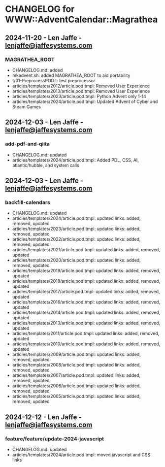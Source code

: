 # CHANGELOG for WWW::AdventCalendar::Magrathea

## 2024-11-20 - Len Jaffe - lenjaffe@jaffesystems.com
### MAGRATHEA_ROOT
- CHANGELOG.md: added
- mkadvent.sh: added MAGRATHEA_ROOT to aid portability
- t/01-PreprocessPOD.t: test preprocessor
- articles/templates/2012/article.pod.tmpl: Removed User Experience
- articles/templates/2013/article.pod.tmpl: Removed User Experience
- articles/templates/2023/article.pod.tmpl: Python Advent only 1-14
- articles/templates/2024/article.pod.tmpl: Updated Advent of Cyber and Steam Games

## 2024-12-03 - Len Jaffe - lenjaffe@jaffesystems.com
### add-pdf-and-qiita
- CHANGELOG.md: updated
- articles/templates/2024/article.pod.tmpl: Added PDL, CSS, AI, atlantic/hubble, and system calls

## 2024-12-03 - Len Jaffe - lenjaffe@jaffesystems.com
### backfill-calendars
- CHANGELOG.md: updated
- articles/templates/2024/article.pod.tmpl: updated links: added, removed, updated 
- articles/templates/2023/article.pod.tmpl: updated links: added, removed, updated 
- articles/templates/2022/article.pod.tmpl: updated links: added, removed, updated 
- articles/templates/2021/article.pod.tmpl: updated links: added, removed, updated 
- articles/templates/2020/article.pod.tmpl: updated links: added, removed, updated 
- articles/templates/2019/article.pod.tmpl: updated links: added, removed, updated 
- articles/templates/2018/article.pod.tmpl: updated links: added, removed, updated 
- articles/templates/2017/article.pod.tmpl: updated links: added, removed, updated 
- articles/templates/2016/article.pod.tmpl: updated links: added, removed, updated 
- articles/templates/2014/article.pod.tmpl: updated links: added, removed, updated 
- articles/templates/2013/article.pod.tmpl: updated links: added, removed, updated 
- articles/templates/2011/article.pod.tmpl: updated links: added, removed, updated 
- articles/templates/2010/article.pod.tmpl: updated links: added, removed, updated 
- articles/templates/2009/article.pod.tmpl: updated links: added, removed, updated 
- articles/templates/2008/article.pod.tmpl: updated links: added, removed, updated 
- articles/templates/2007/article.pod.tmpl: updated links: added, removed, updated 
- articles/templates/2006/article.pod.tmpl: updated links: added, removed, updated 
- articles/templates/2005/article.pod.tmpl: updated links: added, removed, updated 

## 2024-12-12 - Len Jaffe - lenjaffe@jaffesystems.com
### feature/feature/update-2024-javascript
- CHANGELOG.md: updated
- articles/templates/2024/article.pod.tmpl: moved javascript and CSS links

